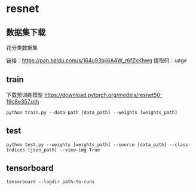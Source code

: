 # resnet

## 数据集下载
花分类数据集

链接：https://pan.baidu.com/s/164u93bji6A4W_r6fZkKhwg
提取码：uage

## train
下载预训练模型
https://download.pytorch.org/models/resnet50-19c8e357.pth

```
python train.py --data-path [data_path] --weights [weights_path]
```

## test
```
python test.py --weights [weights_path] --source [data_path] --class-indices [json_path] --view-img True
```

## tensorboard
```
tensorboard --logdir path-to-runs
```